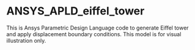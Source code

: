 # ANSYS_APLD_eiffel_tower

This is Ansys Parametric Design Language code to generate Eiffel tower and apply displacement boundary conditions. This model is for visual illustration only.
